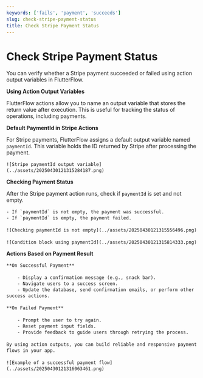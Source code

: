 ```yaml
---
keywords: ['fails', 'payment', 'succeeds']
slug: check-stripe-payment-status
title: Check Stripe Payment Status
---
```

# Check Stripe Payment Status

You can verify whether a Stripe payment succeeded or failed using action output variables in FlutterFlow.

**Using Action Output Variables**

FlutterFlow actions allow you to name an output variable that stores the return value after execution. This is useful for tracking the status of operations, including payments.

**Default PaymentId in Stripe Actions**

For Stripe payments, FlutterFlow assigns a default output variable named `paymentId`. This variable holds the ID returned by Stripe after processing the payment.

    ![Stripe paymentId output variable](../assets/20250430121315284187.png)

**Checking Payment Status**

After the Stripe payment action runs, check if `paymentId` is set and not empty. 

    - If `paymentId` is not empty, the payment was successful.
    - If `paymentId` is empty, the payment failed.

    ![Checking paymentId is not empty](../assets/20250430121315556496.png)

    ![Condition block using paymentId](../assets/20250430121315814333.png)

**Actions Based on Payment Result**

    **On Successful Payment**

        - Display a confirmation message (e.g., snack bar).
        - Navigate users to a success screen.
        - Update the database, send confirmation emails, or perform other success actions.

    **On Failed Payment**

        - Prompt the user to try again.
        - Reset payment input fields.
        - Provide feedback to guide users through retrying the process.

    By using action outputs, you can build reliable and responsive payment flows in your app.

    ![Example of a successful payment flow](../assets/20250430121316063461.png)